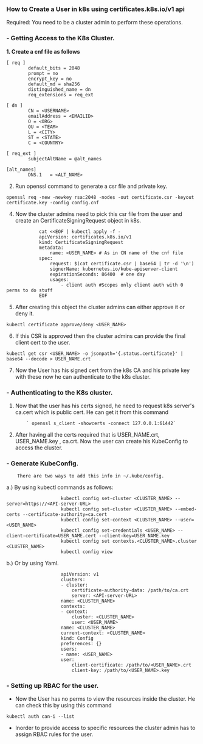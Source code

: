 ### How to Create a User in k8s using certificates.k8s.io/v1 api

Required: You need to be a cluster admin to perform these operations.

### - Getting Access to the K8s Cluster.

**1. Create a cnf file as follows**


```
[ req ]
        default_bits = 2048
        prompt = no
        encrypt_key = no
        default_md = sha256
        distinguished_name = dn
        req_extensions = req_ext

[ dn ]
        CN = <USERNAME>
        emailAddress = <EMAILID>
        O = <ORG>
        OU = <TEAM>
        L = <CITY>
        ST = <STATE>
        C = <COUNTRY>

[ req_ext ]
        subjectAltName = @alt_names

[alt_names]
        DNS.1   = <ALT_NAME>
```


2. Run openssl command to generate a csr file and private key.


`openssl req -new -newkey rsa:2048 -nodes -out certificate.csr -keyout certificate.key -config config.cnf`
  

4. Now the cluster admins need to pick this csr file from the user and create an CertificateSigningRequest object in k8s.

  
```
            cat <<EOF | kubectl apply -f -
            apiVersion: certificates.k8s.io/v1
            kind: CertificateSigningRequest
            metadata:
                name: <USER_NAME> # As in CN name of the cnf file
            spec:
                request: $(cat certificate.csr | base64 | tr -d '\n')
                signerName: kubernetes.io/kube-apiserver-client
                expirationSeconds: 86400  # one day
                usages:
                    - client auth #Scopes only client auth with 0 perms to do stuff 
            EOF
```

5. After creating this object the cluster admins can either approve it or deny it.


`kubectl certificate approve/deny <USER_NAME>`


6. If this CSR is approved then the cluster admins can provide the final client cert to the user.


 `kubectl get csr <USER_NAME> -o jsonpath='{.status.certificate}' | base64 --decode > USER_NAME.crt`


7. Now the User has his signed cert from the k8s CA and his private key with these now he can authenticate to the k8s cluster.


### - Authenticating to the K8s cluster.

1. Now that the user has his certs signed, he need to request k8s server's ca.cert which is public cert. He can get it from this command

           ` openssl s_client -showcerts -connect 127.0.0.1:61442`

    

2. After having all the certs required that is USER_NAME.crt, USER_NAME.key , ca.crt. Now the user can create his KubeConfig to access the cluster.


### - Generate KubeConfig. 

        There are two ways to add this info in ~/.kube/config.

a.) By using kubectl commands as follows:


```
                    kubectl config set-cluster <CLUSTER_NAME> --server=https://<API-server-URL>
                    kubectl config set-cluster <CLUSTER_NAME> --embed-certs --certificate-authority=ca.cert
                    kubectl config set-context <CLUSTER_NAME> --user=<USER_NAME>
                    kubectl config set-credentials <USER_NAME> --client-certificate=USER_NAME.cert --client-key=USER_NAME.key
                    kubectl config set contexts.<CLUSTER_NAME>.cluster <CLUSTER_NAME>
                    kubectl config view
```

b.) Or by using Yaml.

```
                    apiVersion: v1
                    clusters:
                    - cluster:
                        certificate-authority-data: /path/to/ca.crt
                        server: <API-server-URL>
                    name: <CLUSTER_NAME>
                    contexts:
                    - context:
                        cluster: <CLUSTER_NAME>
                        user: <USER_NAME>
                    name: <CLUSTER_NAME>
                    current-context: <CLUSTER_NAME>
                    kind: Config
                    preferences: {}
                    users:
                    - name: <USER_NAME>
                    user:
                        client-certificate: /path/to/<USER_NAME>.crt
                        client-key: /path/to/<USER_NAME>.key
```


### - Setting up RBAC for the user.

- Now the User has no perms to view the resources inside the cluster. He can check this by using this command

       
`kubectl auth can-i --list`

    
- Inorder to provide access to specific resources the cluster admin has to assign RBAC rules for the user.
